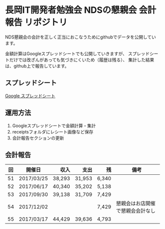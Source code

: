 長岡IT開発者勉強会 NDSの懇親会 会計報告 リポジトリ
========================

NDS懇親会の会計を正しく正当におこなうためにgithubでデータを公開しています。

金額計算はGoogleスプレッドシートでも公開していきますが、
スプレッドシートだけでは改ざんがあっても気づきにくいため（履歴は残る）、
集計した結果は、github上で報告しています。

スプレッドシート
-------------
[Google スプレッドシート](https://docs.google.com/spreadsheets/d/18juZnVP6h6NqwMQ956TaK-0NL0J9UpU6-i0gayYNHVo)


運用方法
-----------

1. Googleスプレッドシートで金額計算・集計
2. receiptsフォルダにレシート画像など保存
3. 会計報告セクションの更新

会計報告
-------------

|回  |開催日    |収入   |支出   |残     |備考|
|:--:|----------|------:|------:|------:|-|
|  51|2017/03/25| 38,293| 31,953|  6,340||
|  52|2017/06/17| 40,340| 35,202|  5,138||
|  53|2017/09/30| 39,138| 31,709|  7,429||
|  54|2017/12/02|       |       |  7,429|懇親会はお店開催で懇親会会計なし|
|  55|2017/03/17| 44,429| 39,636|  4,793||
